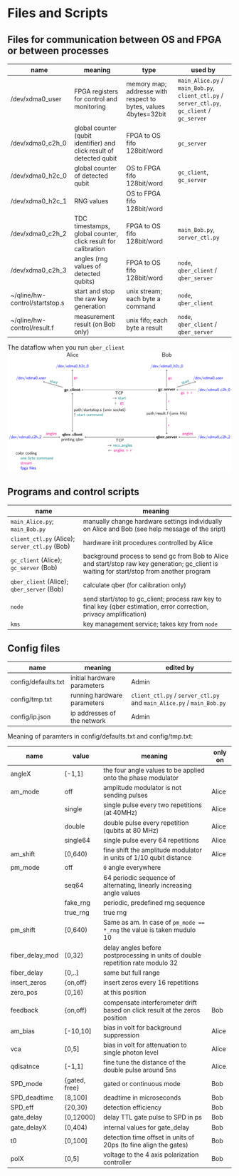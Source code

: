# Files and Scripts


## Files for communication between OS and FPGA or between processes


| name                            | meaning                                                               | type                                                             | used by                                                                                        |
| ----                            | ----                                                                  | ----                                                             | ----                                                                                           |
| /dev/xdma0_user                 | FPGA registers for control and monitoring                             | memory map; addresse with respect to bytes, values 4bytes=32bit  | `main_Alice.py` / `main_Bob.py`, `client_ctl.py` / `server_ctl.py`, `gc_client` / `gc_server`  |
| /dev/xdma0_c2h_0                | global counter (qubit identifier) and click result of detected qubit  | FPGA to OS fifo 128bit/word                                      | `gc_server`                                                                                    |
| /dev/xdma0_h2c_0                | global counter of detected qubit                                      | OS to FPGA fifo 128bit/word                                      | `gc_client`, `gc_server`                                                                       |
| /dev/xdma0_h2c_1                | RNG values                                                            | OS to FPGA fifo 128bit/word                                      |                                                                                                |
| /dev/xdma0_c2h_2                | TDC timestamps, global counter, click result for calibration          | FPGA to OS fifo 128bit/word                                      | `main_Bob.py`,  `server_ctl.py`                                                                |
| /dev/xdma0_c2h_3                | angles (rng values of detected qubits)                                | FPGA to OS fifo 128bit/word                                      | `node`, `qber_client` / `qber_server`                                                          |
| ~/qline/hw-control/startstop.s  | start and stop the raw key generation                                 | unix stream; each byte a command                                 | `node`, `qber_client`                                                                          |
| ~/qline/hw-control/result.f     | measurement result (on Bob only)                                      | unix fifo; each byte a result                                    | `node`, `qber_client` / `qber_server`                                                          |

The dataflow when you run `qber_client`
![](pics/rust_qber_scheme.png)

## Programs and control scripts

| name                                            | meaning                                                                                                                                      |
| ----                                            | ----                                                                                                                                         |
| `main_Alice.py`; `main_Bob.py`                  | manually change hardware settings individually on Alice and Bob (see help message of the sript)                                              |
| `client_ctl.py` (Alice); `server_ctl.py` (Bob)  | hardware init procedures controlled by Alice                                                                                                 |
| `gc_client` (Alice); `gc_server` (Bob)          | background process to send gc from Bob to Alice and start/stop raw key generation; gc_client is waiting for start/stop from another program  |
| `qber_client` (Alice); `qber_server` (Bob)      | calculate qber (for calibration only)                                                                                                        |
| `node`                                          | send start/stop to gc_client; process raw key to final key (qber estimation, error correction, privacy amplification)                        |
| `kms`                                           | key management service; takes key from `node`                                                                                                |

## Config files

| name                 | meaning                     |  edited by        |
| ----                 | ----                        | ----            |
| config/defaults.txt  | initial hardware parameters  | Admin   |
| config/tmp.txt  | running hardware parameters  | `client_ctl.py` / `server_ctl.py` and `main_Alice.py` / `main_Bob.py`  |
| config/ip.json  | ip addresses of the network  | Admin  |


Meaning of paramters in config/defaults.txt and config/tmp.txt:

| name             | value          | meaning                                                                          | only on  |
| ---------        | ------         | -----------                                                                      | ------   |
| angleX           | [-1,1]         | the four angle values to be applied onto the phase modulator                     |          |
| am_mode          | off            | amplitude modulator is not sending pulses                                        | Alice    |
|                  | single         | single pulse every two repetitions (at 40MHz)                                    | Alice    |
|                  | double         | double pulse every repetition (qubits at 80 MHz)                                 | Alice    |
|                  | single64       | single pulse every 64 repetitions                                                | Alice    |
| am_shift         | [0,640)        | fine shift the amplitude modulator in units of 1/10 qubit distance               | Alice    |
| pm_mode          | off            | `0` angle everywhere                                                             |          |
|                  | seq64          | 64 periodic sequence of alternating, linearly increasing angle values            |          |
|                  | fake_rng       | periodic, predefined rng sequence                                                |          |
|                  | true_rng       | true rng                                                                         |          |
| pm_shift         | [0,640)        | Same as am. In case of `pm_mode == *_rng` the value is taken mudulo 10           |          |
| fiber_delay_mod  | [0,32)         | delay angles before postprocessing in units of double repetition rate modulo 32  |          |
| fiber_delay      | [0,..]         | same but full range                                                              |          |
| insert_zeros     | {on,off}       | insert zeros every 16 repetitions                                                |          |
| zero_pos         | [0,16)         | at this position                                                                 |          |
| feedback         | {on,off}       | compensate interferometer drift based on click result at the zeros position      | Bob      |
| am_bias          | [-10,10]       | bias in volt for background suppression                                          | Alice    |
| vca              | [0,5]          | bias in volt for attenuation to single photon level                              | Alice    |
| qdisatnce        | [-1,1]         | fine tune the distance of the double pulse around 5ns                            | Alice    |
| SPD_mode         | {gated, free}  | gated or continuous mode                                                         | Bob      |
| SPD_deadtime     | [8,100]        | deadtime in microseconds                                                         | Bob      |
| SPD_eff          | {20,30}        | detection efficiency                                                             | Bob      |
| gate_delay       | [0,12000]      | delay TTL gate pulse to SPD in ps                                                | Bob      |
| gate_delayX      | [0,404)        | internal values for gate_delay                                                   | Bob      |
| t0               | [0,100]        | detection time offset in units of 20ps (to fine align the gates)                 | Bob      |
| polX             | [0,5]          | voltage to the 4 axis polarization controller                                    | Bob      |






